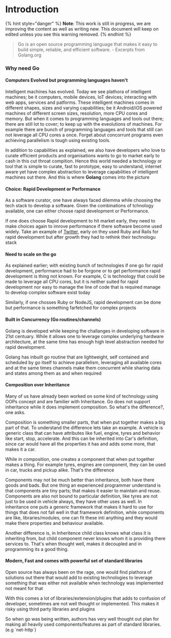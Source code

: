 # Introduction

{% hint style="danger" %}
**Note**: This work is still in progress, we are improving the content as well as writing new. This document will keep on edited unless you see this warning removed.
{% endhint %}

> Go is an open source programming language that makes it easy to build simple, reliable, and efficient software. - Excerpts from Golang.org

### Why need Go

#### Computers Evolved but programming languages haven't

Intelligent machines has evolved. Today we see plathora of intelligent machines; be it computers, mobile devices, IoT devices; interacting with web apps, services and patforms. These intelligent machines comes in different shapes, sizes and varying capabilities; be it Android/iOS powered machines of different screen sizes, resolution, more CPU cores and memory. But when it comes to programming languages and tools out there; there are still lot to cover; to keep up with the eveolutions of machines. For example there are bunch of programming languages and tools that still can not leverage all CPU cores a once. Forget about concorrunt programs even achieving parallelism is tough using existing tools.

In addition to capabilities as explained, we also have developers who love to curate efficient products and organisations wants to go to market early to cash in this cut throat compition. Hence this world needed a technology or tool that is simple to curate, fast to prototype, easy to understand, internet aware yet have complex abstraction to leverage capabilities of intelligent machines out there. And this is where **Golang** comes into the picture

#### Choice: Rapid Development or Performance

As a software curator, one have always faced dilemma while choosing the tech stack to develop a software. Given the combinations of tchnology available, one can either choose rapid development or Performance. 

If one does choose Rapid development to hit market early, they need to make choices again to imrove performance if there software become used widely. Take an example of [Twitter](https://twitter.com), early on they used Ruby and Rails for rapid development but after growth they had to rethink their technologu stack

#### Need to scale on the go 

As explained earlier; with existing bunch of technologies if one go for rapid development, performance had to be forgone or to get performance rapid development is thing not known. For example, C is technology that could be made to leverage all CPU cores, but it is neither suited for rapid development nor easy to manage the line of code that is required manage to develop complex software exist today

Similarly, if one chosses Ruby or NodeJS, rapid development can be done but performance is something farfetched for complex projects

#### Built in Concurrency \(Go routines/channels\)

Golang is developed while keeping the challanges in developing software in 21st centuary. While it allows one to leverage complex underlying hardware architecture, at the same time has enough high level abstraction needed for rapid development.

Golang has inbuilt go routine that are lightweight, self contained and scheduled by go itself to achieve parallelism, leveraging all available cores  and at the same times channels make them concurrent while sharing data and states among them as and when required

#### Composition over Inheritance

Many of us have already been worked on some kind of technology using OOPs concept and are familier with Inheritance. Go does not support inheritance while it does implement composition. So what's the difference?, one asks.

Composition is something smaller parts, that when put together makes a big part of that. To understand the difference lets take an example. A vehicle is generic class that can have attributes like fuel, engine, tyres and behavior like start, stop, accelerate. And this can be inherited into Car's definition, since car would have all the properties it has and adds some more, that makes it a car.

While in composition, one creates a component that when put together makes a thing. For example tyres, engines are component, they can be used in car, trucks and pickup alike. That's the difference

Components may not be much better than inheritance, both have there goods and bads. But one thing an experienced programmer understand is that components are tiny parts; that makes it easier to maintain and reuse. Components are also not bound to particular definition, like tyres are not just to be used in vehicle always, they have other uses as well. In inheritance one puts a generic framework that makes it hard to use for things that does not fall well in that framework definition, while components are like, libraries/modules, one can fit these inti anything and they would make there properties and behaviour available.

Another difference is, in Inheritence child class knows what class it is inheriting from, but child component never knows whom it is providing there services to. That's when thought well, makes it decoupled and in programming its a good thing.

#### Modern, Fast and comes with powerful set of standard libraries

Open source has always been on the rage, one would find plathora of solutions out there that would add to existing technologies to leverage something that was either not available when technology was implemented not meant for that

With this comes a lot of libraries/extension/plugins that adds to confusion of developer, sometimes are not well thought or implemented. This makes it risky using third party libraries and plugins

So when go was being written, authors has very well thought out plan for making all heavily used components/features as part of standard libraries. \(e.g \`net-http\`\)



